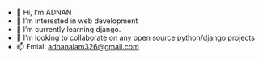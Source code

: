 - 👋 Hi, I’m ADNAN
- 👀 I’m interested in web development
- 🌱 I’m currently learning django.
- 💞️ I’m looking to collaborate on any open source python/django projects
- 📫 Emial: adnanalam326@gmail.com

<!---
Adnan0o7/Adnan0o7 is a ✨ special ✨ repository because its `README.md` (this file) appears on your GitHub profile.
You can click the Preview link to take a look at your changes.
--->

